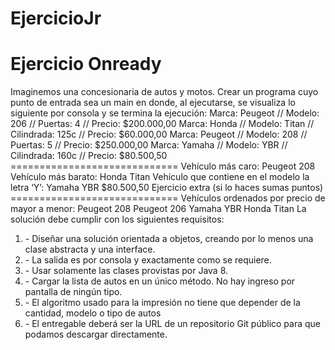# EjercicioJr

<h1>Ejercicio Onready</h1>
Imaginemos una concesionaria de autos y motos.
Crear un programa cuyo punto de entrada sea un main en donde, al ejecutarse, se visualiza
lo siguiente por consola y se termina la ejecución:
Marca: Peugeot // Modelo: 206 // Puertas: 4 // Precio: $200.000,00
Marca: Honda // Modelo: Titan // Cilindrada: 125c // Precio: $60.000,00
Marca: Peugeot // Modelo: 208 // Puertas: 5 // Precio: $250.000,00
Marca: Yamaha // Modelo: YBR // Cilindrada: 160c // Precio: $80.500,50
=============================
Vehículo más caro: Peugeot 208
Vehículo más barato: Honda Titan
Vehículo que contiene en el modelo la letra ‘Y’: Yamaha YBR $80.500,50
Ejercicio extra (si lo haces sumas puntos)
=============================
Vehículos ordenados por precio de mayor a menor:
Peugeot 208
Peugeot 206
Yamaha YBR
Honda Titan
La solución debe cumplir con los siguientes requisitos:
<ol><li>- Diseñar una solución orientada a objetos, creando por lo menos una clase abstracta y
una interface.</li>
<li>- La salida es por consola y exactamente como se requiere.</li>
<li>- Usar solamente las clases provistas por Java 8.</li>
<li>- Cargar la lista de autos en un único método. No hay ingreso por pantalla de ningún tipo.</li>
<li>- El algoritmo usado para la impresión no tiene que depender de la cantidad, modelo o tipo
de autos</li>
<li>- El entregable deberá ser la URL de un repositorio Git público para que podamos
descargar directamente.</li>
</ol>
